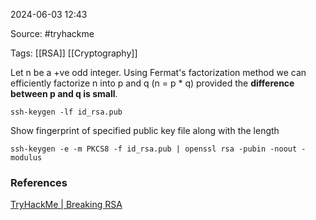 
2024-06-03 12:43

Source: #tryhackme 

Tags: [[RSA]] [[Cryptography]]

 Let n be a +ve odd integer. Using Fermat's factorization method we can efficiently factorize n into p and q (n = p * q) provided the **difference between p and q is small**.

```
ssh-keygen -lf id_rsa.pub 
```
Show fingerprint of specified public key file along with the length 

```
ssh-keygen -e -m PKCS8 -f id_rsa.pub | openssl rsa -pubin -noout -modulus
```


### References
[TryHackMe | Breaking RSA](https://tryhackme.com/r/room/breakrsa)